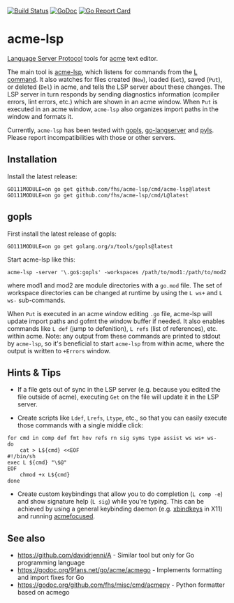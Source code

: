 [![Build Status](https://travis-ci.com/fhs/acme-lsp.svg?branch=master)](https://travis-ci.com/fhs/acme-lsp)
[![GoDoc](https://godoc.org/github.com/fhs/acme-lsp/cmd/acme-lsp?status.svg)](https://godoc.org/github.com/fhs/acme-lsp/cmd/acme-lsp)
[![Go Report Card](https://goreportcard.com/badge/github.com/fhs/acme-lsp)](https://goreportcard.com/report/github.com/fhs/acme-lsp)

# acme-lsp

[Language Server Protocol](https://langserver.org/) tools for [acme](https://en.wikipedia.org/wiki/Acme_(text_editor)) text editor.

The main tool is
[acme-lsp](https://godoc.org/github.com/fhs/acme-lsp/cmd/acme-lsp),
which listens for commands from the [L
command](https://godoc.org/github.com/fhs/acme-lsp/cmd/L).
It also watches for files created (`New`), loaded (`Get`), saved
(`Put`), or deleted (`Del`) in acme, and tells the LSP server about
these changes. The LSP server in turn responds by sending diagnostics
information (compiler errors, lint errors, etc.) which are shown in an
acme window.  When `Put` is executed in an acme window, `acme-lsp`
also organizes import paths in the window and formats it.

Currently, `acme-lsp` has been tested with
[gopls](https://godoc.org/golang.org/x/tools/cmd/gopls),
[go-langserver](https://github.com/sourcegraph/go-langserver) and
[pyls](https://github.com/palantir/python-language-server). Please report
incompatibilities with those or other servers.

## Installation

Install the latest release:

	GO111MODULE=on go get github.com/fhs/acme-lsp/cmd/acme-lsp@latest
	GO111MODULE=on go get github.com/fhs/acme-lsp/cmd/L@latest

## gopls

First install the latest release of gopls:

	GO111MODULE=on go get golang.org/x/tools/gopls@latest

Start acme-lsp like this:

	acme-lsp -server '\.go$:gopls' -workspaces /path/to/mod1:/path/to/mod2

where mod1 and mod2 are module directories with a `go.mod` file.
The set of workspace directories can be changed at runtime
by using the `L ws+` and `L ws-` sub-commands.

When `Put` is executed in an acme window editing `.go` file, acme-lsp
will update import paths and gofmt the window buffer if needed.  It also
enables commands like `L def` (jump to defenition), `L refs` (list of
references), etc. within acme. Note: any output from these commands are
printed to stdout by `acme-lsp`, so it's beneficial to start `acme-lsp` from
within acme, where the output is written to `+Errors` window.

## Hints & Tips

* If a file gets out of sync in the LSP server (e.g. because you edited
the file outside of acme), executing `Get` on the file will update it
in the LSP server.

* Create scripts like `Ldef`, `Lrefs`, `Ltype`, etc., so that you can
easily execute those commands with a single middle click:
```
for cmd in comp def fmt hov refs rn sig syms type assist ws ws+ ws-
do
	cat > L${cmd} <<EOF
#!/bin/sh
exec L ${cmd} "\$@"
EOF
	chmod +x L${cmd}
done
```

* Create custom keybindings that allow you to do completion
(`L comp -e`) and show signature help (`L sig`) while you're
typing. This can be achieved by using a general keybinding daemon
(e.g. [xbindkeys](http://www.nongnu.org/xbindkeys/xbindkeys.html)
in X11) and running
[acmefocused](https://godoc.org/github.com/fhs/acme-lsp/cmd/acmefocused).

## See also

* https://github.com/davidrjenni/A - Similar tool but only for Go programming language
* https://godoc.org/9fans.net/go/acme/acmego - Implements formatting and import fixes for Go
* https://godoc.org/github.com/fhs/misc/cmd/acmepy - Python formatter based on acmego
